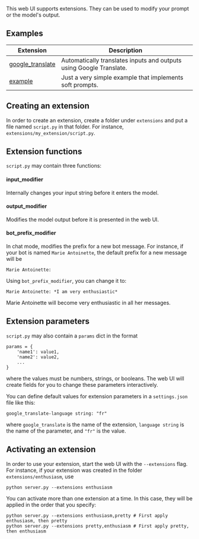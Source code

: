 This web UI supports extensions. They can be used to modify your prompt or the model's output.

## Examples

|Extension|Description|
|---------|-----------|
|[google_translate](https://github.com/oobabooga/text-generation-webui/blob/main/extensions/google_translate/script.py)| Automatically translates inputs and outputs using Google Translate.|
|[example](https://github.com/oobabooga/text-generation-webui/blob/main/extensions/example/script.py)| Just a very simple example that implements soft prompts.|

## Creating an extension

In order to create an extension, create a folder under `extensions` and put a file named `script.py` in that folder. For instance, `extensions/my_extension/script.py`. 

## Extension functions

`script.py` may contain three functions:

#### input_modifier

Internally changes your input string before it enters the model.

#### output_modifier

Modifies the model output before it is presented in the web UI.

#### bot_prefix_modifier

In chat mode, modifies the prefix for a new bot message. For instance, if your bot is named `Marie Antoinette`, the default prefix for a new message will be

```
Marie Antoinette:
```

Using `bot_prefix_modifier`, you can change it to:

```
Marie Antoinette: *I am very enthusiastic*
```
 
Marie Antoinette will become very enthusiastic in all her messages.

## Extension parameters

`script.py` may also contain a `params` dict in the format

```
params = {
    'name1': value1,
    'name2': value2,
    ...
}
```

where the values must be numbers, strings, or booleans. The web UI will create fields for you to change these parameters interactively.

You can define default values for extension parameters in a `settings.json` file like this:

```
google_translate-language string: "fr"
``` 

where `google_translate` is the name of the extension, `language string` is the name of the parameter, and `"fr"` is the value.

## Activating an extension

In order to use your extension, start the web UI with the `--extensions` flag. For instance, if your extension was created in the folder `extensions/enthusiasm`, use

`python server.py --extensions enthusiasm`

You can activate more than one extension at a time. In this case, they will be applied in the order that you specify:

```
python server.py --extensions enthusiasm,pretty # First apply enthusiasm, then pretty
python server.py --extensions pretty,enthusiasm # First apply pretty, then enthusiasm
```

